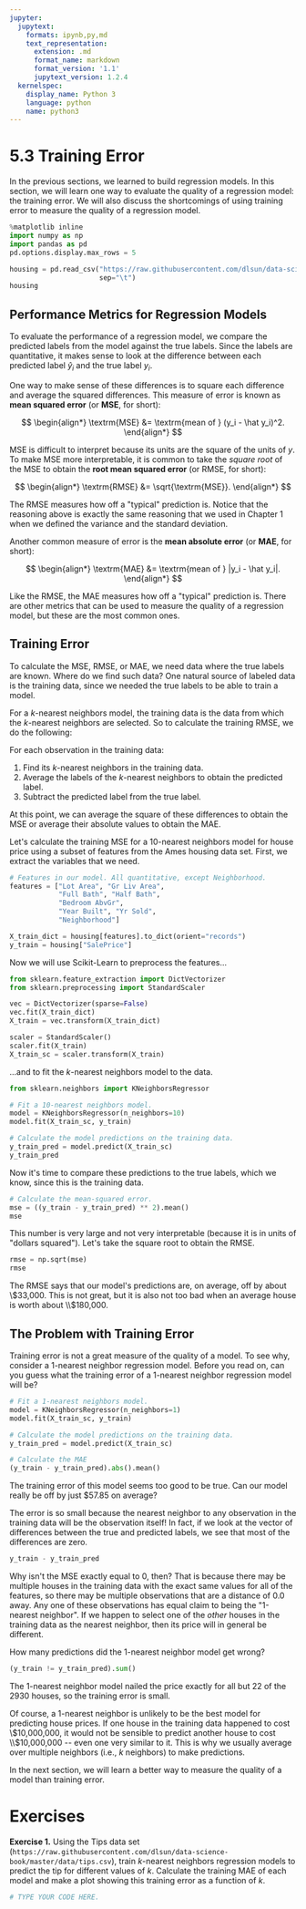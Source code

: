 ```yaml
---
jupyter:
  jupytext:
    formats: ipynb,py,md
    text_representation:
      extension: .md
      format_name: markdown
      format_version: '1.1'
      jupytext_version: 1.2.4
  kernelspec:
    display_name: Python 3
    language: python
    name: python3
---
```


# 5.3 Training Error

In the previous sections, we learned to build regression models. In this section, we will learn one way to evaluate the quality of a regression model: the training error. We will also discuss the shortcomings of using training error to measure the quality of a regression model.

```python
%matplotlib inline
import numpy as np
import pandas as pd
pd.options.display.max_rows = 5

housing = pd.read_csv("https://raw.githubusercontent.com/dlsun/data-science-book/master/data/AmesHousing.txt",
                      sep="\t")
housing
```

## Performance Metrics for Regression Models

To evaluate the performance of a regression model, we compare the predicted labels from the model against the true labels. Since the labels are quantitative, it makes sense to look at the difference between each predicted label $\hat y_i$ and the true label $y_i$. 

One way to make sense of these differences is to square each difference and average the squared differences. This measure of error is known as **mean squared error** (or **MSE**, for short):

$$ 
\begin{align*}
\textrm{MSE} &= \textrm{mean of } (y_i - \hat y_i)^2.
\end{align*}
$$ 

MSE is difficult to interpret because its units are the square of the units of $y$. To make MSE more interpretable, it is common to take the _square root_ of the MSE to obtain the **root mean squared error** (or RMSE, for short):

$$ 
\begin{align*}
\textrm{RMSE} &= \sqrt{\textrm{MSE}}.
\end{align*}
$$ 

The RMSE measures how off a "typical" prediction is. Notice that the reasoning above is exactly the same reasoning that we used in Chapter 1 when we defined the variance and the standard deviation.

Another common measure of error is the **mean absolute error** (or **MAE**, for short):

$$ 
\begin{align*}
\textrm{MAE} &= \textrm{mean of } |y_i - \hat y_i|.
\end{align*}
$$ 

Like the RMSE, the MAE measures how off a "typical" prediction is. There are other metrics that can be used to measure the quality of a regression model, but these are the most common ones.


## Training Error

To calculate the MSE, RMSE, or MAE, we need data where the true labels are known. Where do we find such data? One natural source of labeled data is the training data, since we needed the true labels to be able to train a model.

For a $k$-nearest neighbors model, the training data is the data from which the $k$-nearest neighbors are selected. So to calculate the training RMSE, we do the following:

For each observation in the training data:
1. Find its $k$-nearest neighbors in the training data.
2. Average the labels of the $k$-nearest neighbors to obtain the predicted label.
3. Subtract the predicted label from the true label.

At this point, we can average the square of these differences to obtain the MSE or average their absolute values to obtain the MAE.

Let's calculate the training MSE for a 10-nearest neighbors model for house price using a subset of features from the Ames housing data set. First, we extract the variables that we need.

```python
# Features in our model. All quantitative, except Neighborhood.
features = ["Lot Area", "Gr Liv Area",
            "Full Bath", "Half Bath",
            "Bedroom AbvGr", 
            "Year Built", "Yr Sold",
            "Neighborhood"]

X_train_dict = housing[features].to_dict(orient="records")
y_train = housing["SalePrice"]
```

Now we will use Scikit-Learn to preprocess the features...

```python
from sklearn.feature_extraction import DictVectorizer
from sklearn.preprocessing import StandardScaler

vec = DictVectorizer(sparse=False)
vec.fit(X_train_dict)
X_train = vec.transform(X_train_dict)

scaler = StandardScaler()
scaler.fit(X_train)
X_train_sc = scaler.transform(X_train)
```

...and to fit the $k$-nearest neighbors model to the data.

```python
from sklearn.neighbors import KNeighborsRegressor

# Fit a 10-nearest neighbors model.
model = KNeighborsRegressor(n_neighbors=10)
model.fit(X_train_sc, y_train)

# Calculate the model predictions on the training data.
y_train_pred = model.predict(X_train_sc)
y_train_pred
```

Now it's time to compare these predictions to the true labels, which we know, since this is the training data.

```python
# Calculate the mean-squared error.
mse = ((y_train - y_train_pred) ** 2).mean()
mse
```

This number is very large and not very interpretable (because it is in units of "dollars squared"). Let's take the square root to obtain the RMSE.

```python
rmse = np.sqrt(mse)
rmse
```

The RMSE says that our model's predictions are, on average, off by about \\$33,000. This is not great, but it is also not too bad when an average house is worth about \\$180,000.


## The Problem with Training Error

Training error is not a great measure of the quality of a model. To see why, consider a 1-nearest neighbor regression model. Before you read on, can you guess what the training error of a 1-nearest neighbor regression model will be?

```python
# Fit a 1-nearest neighbors model.
model = KNeighborsRegressor(n_neighbors=1)
model.fit(X_train_sc, y_train)

# Calculate the model predictions on the training data.
y_train_pred = model.predict(X_train_sc)

# Calculate the MAE
(y_train - y_train_pred).abs().mean()
```

The training error of this model seems too good to be true. Can our model really be off by just \$57.85 on average?

The error is so small because the nearest neighbor to any observation in the training data will be the observation itself! In fact, if we look at the vector of differences between the true and predicted labels, we see that most of the differences are zero.

```python
y_train - y_train_pred
```

Why isn't the MSE exactly equal to 0, then? That is because there may be multiple houses in the training data with the exact same values for all of the features, so there may be multiple observations that are a distance of 0.0 away. Any one of these observations has equal claim to being the "1-nearest neighbor". If we happen to select one of the _other_ houses in the training data as the nearest neighbor, then its price will in general be different.

How many predictions did the 1-nearest neighbor model get wrong?

```python
(y_train != y_train_pred).sum()
```

The 1-nearest neighbor model nailed the price exactly for all but 22 of the 2930 houses, so the training error is small.

Of course, a 1-nearest neighbor is unlikely to be the best model for predicting house prices. If one house in the training data happened to cost \\$10,000,000, it would not be sensible to predict another house to cost \\$10,000,000 -- even one very similar to it. This is why we usually average over multiple neighbors (i.e., $k$ neighbors) to make predictions.  

In the next section, we will learn a better way to measure the quality of a model than training error.


# Exercises


**Exercise 1.** Using the Tips data set (`https://raw.githubusercontent.com/dlsun/data-science-book/master/data/tips.csv`), train $k$-nearest neighbors regression models to predict the tip for different values of $k$. Calculate the training MAE of each model and make a plot showing this training error as a function of $k$.

```python
# TYPE YOUR CODE HERE.
```
```python

```

